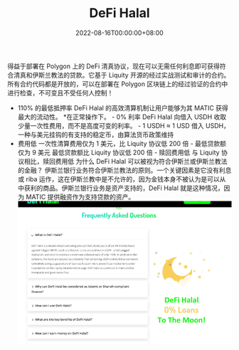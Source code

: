 ﻿---
title: "DeFi Halal"
description: "Polygon 上符合伊斯兰教法的无息贷款。获得由 MATIC 担保的 USDH 无息稳定币贷款，并获得 HALAL 代币奖励！"
date: 2022-08-16T00:00:00+08:00
lastmod: 2022-08-16T00:00:00+08:00
draft: false
authors: ["boogArno"]
featuredImage: "defi-halal.png"
tags: ["DeFi","DeFi Halal"]
categories: ["nfts"]
nfts: ["DeFi"]
blockchain: "Polygon"
website: "https://defihalal.org/"
twitter: ""
discord: ""
telegram: ""
github: ""
youtube: ""
twitch: "https://twitter.com/defihalal"
facebook: "https://www.facebook.com/defihalal/"
instagram: ""
reddit: ""
medium: ""
steam: ""
gitbook: ""
googleplay: ""
appstore: ""
status: "Live"
weight: 
lightgallery: true
toc: true
pinned: false
recommend: false
recommend1: false
---
得益于部署在 Polygon 上的 DeFi 清真协议，现在可以无需任何利息即可获得符合清真和伊斯兰教法的贷款。它基于 Liquity 开源的经过实战测试和审计的合约。所有合约代码都是开放的，可以在部署在 Polygon 区块链上的经过验证的合约中进行检查，不可变且不受任何人控制！
- 110% 的最低抵押率 DeFi Halal 的高效清算机制让用户能够为其 MATIC 获得最大的流动性。 *在正常操作下。 - 0% 利率 DeFi Halal 向借入 USDH 收取少量一次性费用，而不是高度可变的利率。 - 1 USDH ≈ 1 USD 借入 USDH，一种与美元挂钩的有支持的稳定币，由算法货币政策维持
- 费用低 一次性清算费用仅为 1 美元，比 Liquity 协议低 200 倍 - 最低贷款额仅为 9 美元 最低贷款额比 Liquity 协议低 200 倍 - 赎回费用低 与 Liquity 协议相比，赎回费用低
为什么 DeFi Halal 可以被视为符合伊斯兰或伊斯兰教法的金融？
伊斯兰银行业务符合伊斯兰教法的原则。一个关键因素是它没有利息或 riba 运作，这在伊斯兰教中是不允许的，因为金钱本身不被认为是可以从中获利的商品。伊斯兰银行业务是资产支持的，DeFi Halal 就是这种情况，因为 MATIC 提供融资作为支持贷款的资产。![defihalal-dapp-defi-matic-image2_454b061f13788ab7a6eebedb72538eed](defihalal-dapp-defi-matic-image2_454b061f13788ab7a6eebedb72538eed.png)